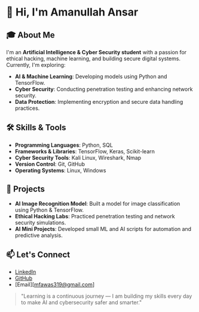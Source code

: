 # 👋 Hi, I'm Amanullah Ansar

## 🎓 About Me
I'm an **Artificial Intelligence & Cyber Security student** with a passion for ethical hacking, machine learning, and building secure digital systems. Currently, I'm exploring:

- **AI & Machine Learning**: Developing models using Python and TensorFlow.
- **Cyber Security**: Conducting penetration testing and enhancing network security.
- **Data Protection**: Implementing encryption and secure data handling practices.

## 🛠️ Skills & Tools
- **Programming Languages**: Python, SQL
- **Frameworks & Libraries**: TensorFlow, Keras, Scikit-learn
- **Cyber Security Tools**: Kali Linux, Wireshark, Nmap
- **Version Control**: Git, GitHub
- **Operating Systems**: Linux, Windows

## 📂 Projects
- **AI Image Recognition Model**: Built a model for image classification using Python & TensorFlow.
- **Ethical Hacking Labs**: Practiced penetration testing and network security simulations.
- **AI Mini Projects**: Developed small ML and AI scripts for automation and predictive analysis.

## 📫 Let's Connect
- [LinkedIn](https://www.linkedin.com/in/amanullah-ansar)
- [GitHub](https://github.com/amanullah-ansar)
- [Email][mfawas319@gmail.com]

> "Learning is a continuous journey — I am building my skills every day to make AI and cybersecurity safer and smarter."
